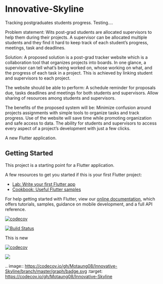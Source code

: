 # Innovative-Skyline
Tracking postgraduates students progress.
Testing....

Problem statement: Wits post-grad students are allocated supervisors to help them during their projects. A supervisor can be allocated multiple students and they find it hard to keep track of each student’s progress, meetings, task and deadlines.

Solution: A proposed solution is a post-grad tracker website which is a collaboration tool that organizes projects into boards. In one glance, a supervisor can tell what’s being worked on, whose working on what, and the progress of each task in a project. This is achieved by linking student and supervisors to each project.

The website should be able to perform:
    A schedule reminder for proposals due, tasks deadlines and meetings for both students and supervisors.
    Allow sharing of resources among students and supervisors.

The benefits of the proposed system will be:
    Minimize confusion around projects assignments with simple tools to organize tasks and track progress.
    Use of the website will save time while promoting organization and safe access to data.
    The ability for students and supervisors to access every aspect of a project’s development with just a few clicks.

A new Flutter application.

## Getting Started

This project is a starting point for a Flutter application.

A few resources to get you started if this is your first Flutter project:

- [Lab: Write your first Flutter app](https://flutter.dev/docs/get-started/codelab)
- [Cookbook: Useful Flutter samples](https://flutter.dev/docs/cookbook)

For help getting started with Flutter, view our
[online documentation](https://flutter.dev/docs), which offers tutorials,
samples, guidance on mobile development, and a full API reference.

[![codecov](https://codecov.io/gh/Motaung08/Innovative-Skyline/branch/master/graph/badge.svg)](https://codecov.io/gh/Motaung08/Innovative-Skyline)


[![Build Status](https://travis-ci.com/Motaung08/Innovative-Skyline.svg?branch=master)](https://travis-ci.com/Motaung08/Innovative-Skyline)

This is new


[![codecov](https://codecov.io/gh/Motaung08/Innovative-Skyline/branch/master/graph/badge.svg)](https://codecov.io/gh/Motaung08/Innovative-Skyline)



<a href="https://codecov.io/gh/Motaung08/Innovative-Skyline">
  <img src="https://codecov.io/gh/Motaung08/Innovative-Skyline/branch/master/graph/badge.svg" />
</a>



.. image:: https://codecov.io/gh/Motaung08/Innovative-Skyline/branch/master/graph/badge.svg
  :target: https://codecov.io/gh/Motaung08/Innovative-Skyline



